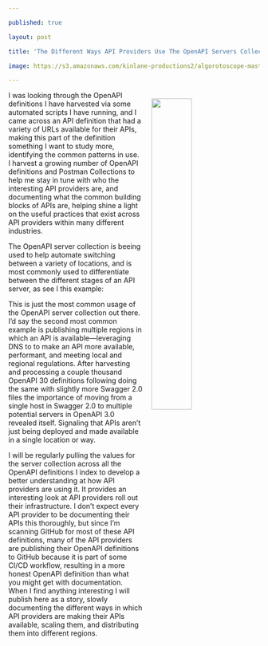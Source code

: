 ---
published: true
layout: post
title: 'The Different Ways API Providers Use The OpenAPI Servers Collection'
image: https://s3.amazonaws.com/kinlane-productions2/algorotoscope-master/aws-s3-stories-server-racks-clouds-copper-circuit.jpg
---
<p><img style="padding: 15px;" src="https://s3.amazonaws.com/kinlane-productions2/algorotoscope-master/aws-s3-stories-server-racks-clouds-copper-circuit.jpg" alt="" width="40%" align="right" /></p>
<p>I was looking through the OpenAPI definitions I have harvested via some automated scripts I have running, and I came across an API definition that had a variety of URLs available for their APIs, making this part of the definition something I want to study more, identifying the common patterns in use. I harvest a growing number of OpenAPI definitions and Postman Collections to help me stay in tune with who the interesting API providers are, and documenting what the common building blocks of APIs are, helping shine a light on the useful practices that exist across API providers within many different industries.</p>
<p>The OpenAPI server collection is beeing used to help automate switching between a variety of locations, and is most commonly used to differentiate between the different stages of an API server, as see I this example:</p>
<script src="https://gist.github.com/kinlane/e490429f2d619a9e9e1dd4b5970d0613.js"></script>
<p>This is just the most common usage of the OpenAPI server collection out there. I&rsquo;d say the second most common example is publishing multiple regions in which an API is available&mdash;leveraging DNS to to make an API more available, performant, and meeting local and regional regulations. After harvesting and processing a couple thousand OpenAPI 30 definitions following doing the same with slightly more Swagger 2.0 files the importance of moving from a single host in Swagger 2.0 to multiple potential servers in OpenAPI 3.0 revealed itself. Signaling that APIs aren&rsquo;t just being deployed and made available in a single location or way.</p>
<p>I will be regularly pulling the values for the server collection across all the OpenAPI definitions I index to develop a better understanding at how API providers are using it. It provides an interesting look at API providers roll out their infrastructure. I don&rsquo;t expect every API provider to be documenting their APIs this thoroughly, but since I&rsquo;m scanning GitHub for most of these API definitions, many of the API providers are publishing their OpenAPI definitions to GitHub because it is part of some CI/CD workflow, resulting in a more honest OpenAPI definition than what you might get with documentation. When I find anything interesting I will publish here as a story, slowly documenting the different ways in which API providers are making their APIs available, scaling them, and distributing them into different regions.</p>
